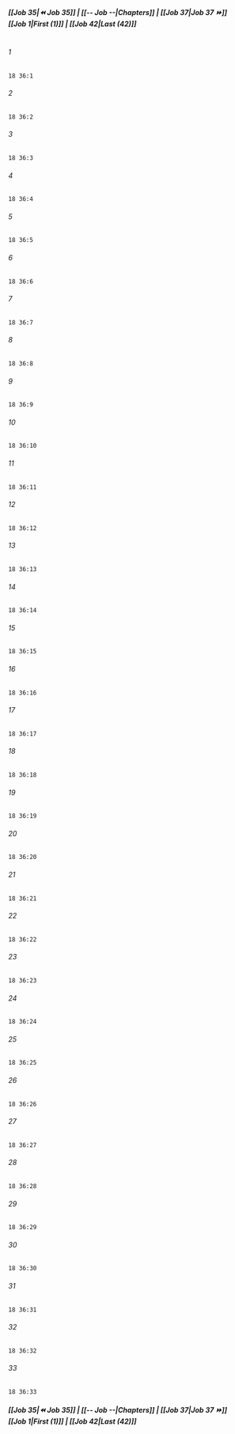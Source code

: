 
##### **[[Job 35|⏪ Job 35]] | [[-- Job --|Chapters]] | [[Job 37|Job 37 ⏩]]**<br>**[[Job 1|First (1)]] | [[Job 42|Last (42)]]**<br><br>

###### 1
``` verse
18 36:1
```
###### 2
``` verse
18 36:2
```
###### 3
``` verse
18 36:3
```
###### 4
``` verse
18 36:4
```
###### 5
``` verse
18 36:5
```
###### 6
``` verse
18 36:6
```
###### 7
``` verse
18 36:7
```
###### 8
``` verse
18 36:8
```
###### 9
``` verse
18 36:9
```
###### 10
``` verse
18 36:10
```
###### 11
``` verse
18 36:11
```
###### 12
``` verse
18 36:12
```
###### 13
``` verse
18 36:13
```
###### 14
``` verse
18 36:14
```
###### 15
``` verse
18 36:15
```
###### 16
``` verse
18 36:16
```
###### 17
``` verse
18 36:17
```
###### 18
``` verse
18 36:18
```
###### 19
``` verse
18 36:19
```
###### 20
``` verse
18 36:20
```
###### 21
``` verse
18 36:21
```
###### 22
``` verse
18 36:22
```
###### 23
``` verse
18 36:23
```
###### 24
``` verse
18 36:24
```
###### 25
``` verse
18 36:25
```
###### 26
``` verse
18 36:26
```
###### 27
``` verse
18 36:27
```
###### 28
``` verse
18 36:28
```
###### 29
``` verse
18 36:29
```
###### 30
``` verse
18 36:30
```
###### 31
``` verse
18 36:31
```
###### 32
``` verse
18 36:32
```
###### 33
``` verse
18 36:33
```

##### **[[Job 35|⏪ Job 35]] | [[-- Job --|Chapters]] | [[Job 37|Job 37 ⏩]]**<br>**[[Job 1|First (1)]] | [[Job 42|Last (42)]]**
